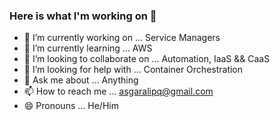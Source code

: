 ### Here is what I'm working on 👋

- 🔭 I’m currently working on ... Service Managers
- 🌱 I’m currently learning ... AWS
- 👯 I’m looking to collaborate on ... Automation, IaaS && CaaS
- 🤔 I’m looking for help with ... Container Orchestration
- 💬 Ask me about ... Anything
- 📫 How to reach me ... asgaralipq@gmail.com
- 😄 Pronouns ... He/Him
<!-- - ⚡ Fun fact: ... -->



